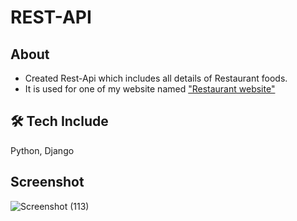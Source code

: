 # REST-API


## About

- Created Rest-Api which includes all details of Restaurant foods.
- It is used for one of my website named ["Restaurant website"](https://github.com/nandanpytech/django_restaurant)

## 🛠 Tech Include
Python, Django 

## Screenshot
![Screenshot (113)](https://user-images.githubusercontent.com/87522041/209448295-0cf07d0b-e9ae-41bb-b25e-8d1df514b691.png)
